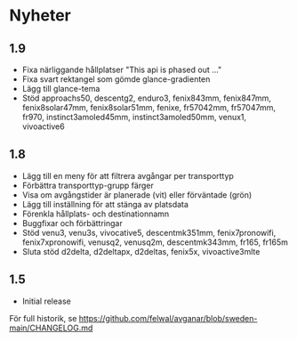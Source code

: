 # Nyheter

## 1.9

- Fixa närliggande hållplatser "This api is phased out ..."
- Fixa svart rektangel som gömde glance-gradienten
- Lägg till glance-tema
- Stöd approachs50, descentg2, enduro3, fenix843mm, fenix847mm, fenix8solar47mm, fenix8solar51mm, fenixe, fr57042mm, fr57047mm, fr970, instinct3amoled45mm, instinct3amoled50mm, venux1, vivoactive6

## 1.8

- Lägg till en meny för att filtrera avgångar per transporttyp
- Förbättra transporttyp-grupp färger
- Visa om avgångstider är planerade (vit) eller förväntade (grön)
- Lägg till inställning för att stänga av platsdata
- Förenkla hållplats- och destinationnamn
- Buggfixar och förbättringar
- Stöd venu3, venu3s, vivocative5, descentmk351mm, fenix7pronowifi, fenix7xpronowifi, venusq2, venusq2m, descentmk343mm, fr165, fr165m
- Sluta stöd d2delta, d2deltapx, d2deltas, fenix5x, vivoactive3mlte

## 1.5

- Initial release

För full historik, se https://github.com/felwal/avganar/blob/sweden-main/CHANGELOG.md
